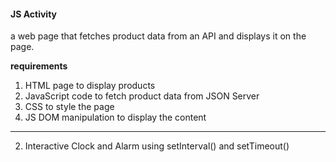 #### JS Activity

a web page that fetches product data from an API and displays it on the page.

**requirements**

1. HTML page to display products
2. JavaScript code to fetch product data from JSON Server
3. CSS to style the page
4. JS DOM manipulation to display the content 


---

2. Interactive Clock and Alarm using setInterval() and setTimeout()




